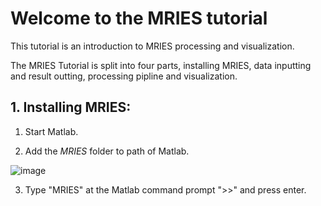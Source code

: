 # Welcome to the MRIES tutorial
This tutorial is an introduction to MRIES processing and visualization.

The MRIES Tutorial is split into four parts, installing MRIES, data inputting and result outting, processing pipline and visualization.


## 1. Installing MRIES:
1. Start Matlab.

2. Add the *MRIES* folder to path of Matlab. 

![image](/image/1.jpg)

3. Type "MRIES" at the Matlab command prompt ">>" and press enter.